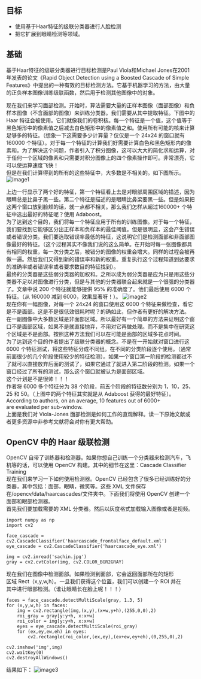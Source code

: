 ## 目标 
- 使用基于Haar特征的级联分类器进行人脸检测
- 把它扩展到眼睛检测等领域。

## 基础
基于Haar特征的级联分类器进行目标检测是Paul Viola和Michael Jones在2001年发表的论文《Rapid Object Detection using a Boosted Cascade of Simple Features》中提出的一种有效的目标检测方法。它基于机器学习的方法，由大量的正负样本图像训练级联函数，然后用于检测其他图像中的对象。
  
    
现在我们来学习面部检测。开始时，算法需要大量的正样本图像（面部图像）和负样本图像（不含面部的图像）来训练分类器。我们需要从其中提取特征。下图中的 Haar 特征会被使用。它们就像我们的卷积核。每一个特征是一个值，这个值等于黑色矩形中的像素值之后减去白色矩形中的像素值之和。使用所有可能的核来计算足够多的特征。（想象一下这需要多少计算量？仅仅是一个 24x24 的窗口就有 160000 个特征）。对于每一个特征的计算我们好需要计算白色和黑色矩形内的像素和。为了解决这个问题，作者引入了积分图像，这可以大大的简化求和运算，对于任何一个区域的像素和只需要对积分图像上的四个像素操作即可。非常漂亮，它可以使运算速度飞快！  
但是在我们计算得到的所有的这些特征中，大多数是不相关的。如下图所示。
![image1](https://docs.opencv.org/4.0.0/haar_features.jpg)

上边一行显示了两个好的特征，第一个特征看上去是对眼部周围区域的描述，因为眼睛总是比鼻子黑一些。第二个特征是描述的是眼睛比鼻梁要黑一些。但是如果把这两个窗口放到脸颊的话，就一点都不相关。那么我们怎样从超过160000+ 个特征中选出最好的特征呢？使用 Adaboost。  
为了达到这个目的，我们将每一个特征应用于所有的训练图像。对于每一个特征，我们要找到它能够区分出正样本和负样本的最佳阈值。但是很明显，这会产生错误或者错误分类。我们要选取错误率最低的特征，这说明它们是检测面部和非面部图像最好的特征。（这个过程其实不像我们说的这么简单。在开始时每一张图像都具有相同的权重，每一次分类之后，被错分的图像的权重会增大。同样的过程会被再做一遍。然后我们又得到新的错误率和新的权重。重复执行这个过程知道到达要求的准确率或者错误率或者要求数目的特征找到）。  
最终的分类器是这些弱分类器的加权和。之所以成为弱分类器是应为只是用这些分类器不足以对图像进行分类，但是与其他的分类器联合起来就是一个很强的分类器了。文章中说 200 个特征就能够提供 95% 的准确度了。他们最后使用 6000 个特征。（从 160000 减到 6000，效果显著呀！）。
![image2](https://docs.opencv.org/4.0.0/haar.png)  
现在你有一幅图像，对每一个 24x24 的窗口使用这 6000 个特征来做检查，看它是不是面部。这是不是很低效很耗时呢？的确如此，但作者有更好的解决方法。  
在一副图像中大多数区域是非面部区域。所以最好有一个简单的方法来证明这个窗口不是面部区域，如果不是就直接抛弃，不用对它再做处理。而不是集中在研究这个区域是不是面部。按照这种方法我们可以在可能是面部的区域多花点时间。  
为了达到这个目的作者提出了级联分类器的概念。不是在一开始就对窗口进行这 6000 个特征测试，将这些特征分成不同组。在不同的分类阶段逐个使用。（通常前面很少的几个阶段使用较少的特征检测）。如果一个窗口第一阶段的检测都过不了就可以直接放弃后面的测试了，如果它通过了就进入第二阶段的检测。如果一个窗口经过了所有的测试，那么这个窗口就被认为是面部区域。  
这个计划是不是很帅！！！  
作者将 6000 多个特征分为 38 个阶段，前五个阶段的特征数分别为 1，10，25，25 和 50。（上图中的两个特征其实就是从 Adaboost 获得的最好特征）。  
According to authors, on an average, 10 features out of 6000+  
are evaluated per sub-window.  
上面是我们对 Viola-Jones 面部检测是如何工作的直观解释。读一下原始文献或者更多资源中非参考文献将会对你有更大帮助。

  
## OpenCV 中的 Haar 级联检测
OpenCV 自带了训练器和检测器。如果你想自己训练一个分类器来检测汽车，飞机等的话，可以使用 OpenCV 构建。其中的细节在这里：Cascade Classifier Training  
现在我们来学习一下如何使用检测器。OpenCV 已经包含了很多已经训练好的分类器，其中包括：面部，眼睛，微笑等。这些 XML 文件保存在/opencv/data/haarcascades/文件夹中。下面我们将使用 OpenCV 创建一个面部和眼部检测器。  
首先我们要加载需要的 XML 分类器。然后以灰度格式加载输入图像或者是视频。

```
import numpy as np
import cv2

face_cascade = cv2.CascadeClassifier('haarcascade_frontalface_default.xml')
eye_cascade = cv2.CascadeClassifier('haarcascade_eye.xml')

img = cv2.imread('sachin.jpg')
gray = cv2.cvtColor(img, cv2.COLOR_BGR2GRAY)
```

现在我们在图像中检测面部。如果检测到面部，它会返回面部所在的矩形  
区域 Rect（x,y,w,h）。一旦我们获得这个位置，我们可以创建一个 ROI 并在  
其中进行眼部检测。（谁让眼睛长在脸上呢！！！）
```
faces = face_cascade.detectMultiScale(gray, 1.3, 5)
for (x,y,w,h) in faces:
    img = cv2.rectangle(img,(x,y),(x+w,y+h),(255,0,0),2)
    roi_gray = gray[y:y+h, x:x+w]
    roi_color = img[y:y+h, x:x+w]
    eyes = eye_cascade.detectMultiScale(roi_gray)
    for (ex,ey,ew,eh) in eyes:
        cv2.rectangle(roi_color,(ex,ey),(ex+ew,ey+eh),(0,255,0),2)

cv2.imshow('img',img)
cv2.waitKey(0)
cv2.destroyAllWindows()
```
结果如下：
![image3](https://docs.opencv.org/4.0.0/face.jpg)